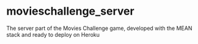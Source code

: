 # movieschallenge_server
The server part of the Movies Challenge game, developed with the MEAN stack and ready to deploy on Heroku
